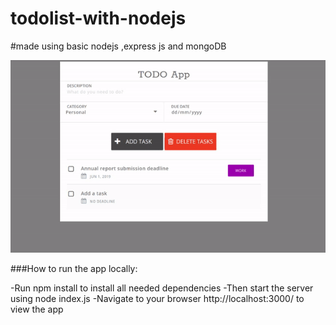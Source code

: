 # todolist-with-nodejs

#made using basic nodejs ,express js and mongoDB

 ![Stopwatch GIF](https://github.com/Sumanthedara1/todolist-with-nodejs/blob/main/kio.gif)
 





###How to run the app locally:

-Run npm install to install all needed dependencies
-Then start the server using node index.js
-Navigate to your browser http://localhost:3000/ to view the app
